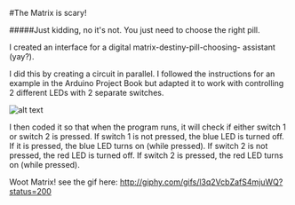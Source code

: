 #The Matrix is scary!

#####Just kidding, no it's not. You just need to choose the right pill.

I created an interface for a digital matrix-destiny-pill-choosing-
assistant (yay?).

I did this by creating a circuit in parallel. I followed the instructions 
for an example in the Arduino Project Book but adapted it to work with controlling
2 different LEDs with 2 separate switches. 
 
![alt text](https://ibb.co/mdA8gF]https://image.ibb.co/i4rs8v/IMG_1297_JPG.jpg"circuit")


I then coded it so that when the program runs, it will check if either switch 1 or
switch 2 is pressed. If switch 1 is not pressed, the blue LED is turned off. 
If it is pressed, the blue LED turns on (while pressed). If switch 2 is not pressed,
the red LED is turned off. If switch 2 is pressed, the red LED turns on (while pressed).

Woot Matrix!
see the gif here: http://giphy.com/gifs/l3q2VcbZafS4mjuWQ?status=200
